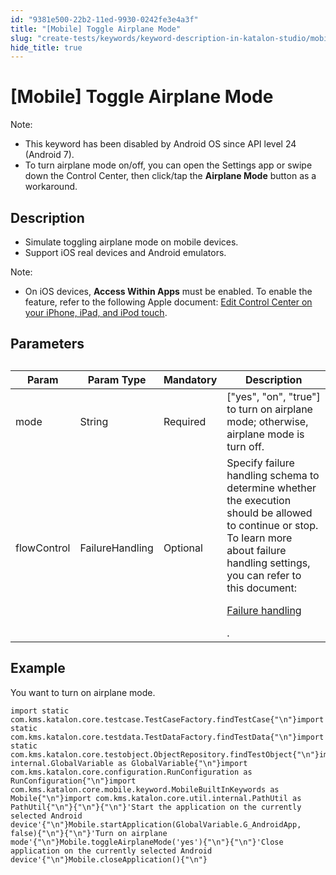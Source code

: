 ```yaml
---
id: "9381e500-22b2-11ed-9930-0242fe3e4a3f"
title: "[Mobile] Toggle Airplane Mode"
slug: "create-tests/keywords/keyword-description-in-katalon-studio/mobile-keywords/mobile-toggle-airplane-mode"
hide_title: true
---
```


# <a id="id_0" class="anchor_top_offset"/><a id="ariaid-title1" class="anchor_top_offset"/>[Mobile] Toggle Airplane Mode

<div xmlns="http://www.w3.org/1999/xhtml" className="p"><div className="note note note_note"><span className="note__title">Note:</span> <ul className="ul"><li className="li">This keyword has been disabled by Android OS since API level 24 (Android 7).</li><li className="li">To turn airplane mode on/off, you can open the Settings app or swipe down the Control Center, then click/tap the <strong className="ph b">Airplane Mode</strong> button as a workaround.</li></ul></div></div>

## <a id="id_0__id_1" class="anchor_top_offset"/>Description  

              
<div xmlns="http://www.w3.org/1999/xhtml" className="p"><ul className="ul"><li className="li">Simulate toggling airplane mode on mobile devices.</li><li className="li">Support iOS real devices and Android emulators.</li></ul><div className="note note note_note"><span className="note__title">Note:</span> <ul className="ul"><li className="li">On iOS devices, <strong className="ph b">Access Within Apps</strong> must be enabled. To enable the feature, refer to the following Apple document: <a className="xref j-external-link" href="https://support.apple.com/en-us/HT211812" target="_blank">Edit Control Center on your iPhone, iPad, and iPod touch</a>.</li></ul></div></div>
      

## <a id="id_0__id_2" class="anchor_top_offset"/> Parameters  

              
<table xmlns="http://www.w3.org/1999/xhtml" className="table anchor_top_offset" id="id_0__ea46a965-cfe4-44a1-98fb-8bbf97bf6bae"><caption /><colgroup><col /><col /><col /><col /></colgroup><thead className="thead"><tr className><th className="entry anchor_top_offset" id="id_0__ea46a965-cfe4-44a1-98fb-8bbf97bf6bae__entry__1">Param</th><th className="entry anchor_top_offset" id="id_0__ea46a965-cfe4-44a1-98fb-8bbf97bf6bae__entry__2">Param Type</th><th className="entry anchor_top_offset" id="id_0__ea46a965-cfe4-44a1-98fb-8bbf97bf6bae__entry__3">Mandatory</th><th className="entry anchor_top_offset" id="id_0__ea46a965-cfe4-44a1-98fb-8bbf97bf6bae__entry__4">Description</th></tr></thead><tbody className="tbody"><tr className><td className="entry" headers="id_0__ea46a965-cfe4-44a1-98fb-8bbf97bf6bae__entry__1 id_0__ea46a965-cfe4-44a1-98fb-8bbf97bf6bae__entry__2 id_0__ea46a965-cfe4-44a1-98fb-8bbf97bf6bae__entry__3 id_0__ea46a965-cfe4-44a1-98fb-8bbf97bf6bae__entry__4 ">mode</td><td className="entry" headers="id_0__ea46a965-cfe4-44a1-98fb-8bbf97bf6bae__entry__1 id_0__ea46a965-cfe4-44a1-98fb-8bbf97bf6bae__entry__2 id_0__ea46a965-cfe4-44a1-98fb-8bbf97bf6bae__entry__3 id_0__ea46a965-cfe4-44a1-98fb-8bbf97bf6bae__entry__4 ">String</td><td className="entry" headers="id_0__ea46a965-cfe4-44a1-98fb-8bbf97bf6bae__entry__1 id_0__ea46a965-cfe4-44a1-98fb-8bbf97bf6bae__entry__2 id_0__ea46a965-cfe4-44a1-98fb-8bbf97bf6bae__entry__3 id_0__ea46a965-cfe4-44a1-98fb-8bbf97bf6bae__entry__4 ">Required</td><td className="entry" headers="id_0__ea46a965-cfe4-44a1-98fb-8bbf97bf6bae__entry__1 id_0__ea46a965-cfe4-44a1-98fb-8bbf97bf6bae__entry__2 id_0__ea46a965-cfe4-44a1-98fb-8bbf97bf6bae__entry__3 id_0__ea46a965-cfe4-44a1-98fb-8bbf97bf6bae__entry__4 ">["yes", "on", "true"] to turn on airplane mode; otherwise,         airplane mode is turn off.</td></tr><tr className><td className="entry" headers="id_0__ea46a965-cfe4-44a1-98fb-8bbf97bf6bae__entry__1 id_0__ea46a965-cfe4-44a1-98fb-8bbf97bf6bae__entry__2 id_0__ea46a965-cfe4-44a1-98fb-8bbf97bf6bae__entry__3 id_0__ea46a965-cfe4-44a1-98fb-8bbf97bf6bae__entry__4 ">flowControl</td><td className="entry" headers="id_0__ea46a965-cfe4-44a1-98fb-8bbf97bf6bae__entry__1 id_0__ea46a965-cfe4-44a1-98fb-8bbf97bf6bae__entry__2 id_0__ea46a965-cfe4-44a1-98fb-8bbf97bf6bae__entry__3 id_0__ea46a965-cfe4-44a1-98fb-8bbf97bf6bae__entry__4 ">FailureHandling</td><td className="entry" headers="id_0__ea46a965-cfe4-44a1-98fb-8bbf97bf6bae__entry__1 id_0__ea46a965-cfe4-44a1-98fb-8bbf97bf6bae__entry__2 id_0__ea46a965-cfe4-44a1-98fb-8bbf97bf6bae__entry__3 id_0__ea46a965-cfe4-44a1-98fb-8bbf97bf6bae__entry__4 ">Optional</td><td className="entry" headers="id_0__ea46a965-cfe4-44a1-98fb-8bbf97bf6bae__entry__1 id_0__ea46a965-cfe4-44a1-98fb-8bbf97bf6bae__entry__2 id_0__ea46a965-cfe4-44a1-98fb-8bbf97bf6bae__entry__3 id_0__ea46a965-cfe4-44a1-98fb-8bbf97bf6bae__entry__4 ">Specify failure handling schema to determine whether the execution should be allowed to continue or stop. To learn more about failure handling settings, you can refer to this document: <p className="p"><a className="xref" href="/docs/maintain/configure-failure-handling-settings-in-katalon-studio#id_1">Failure handling</a></p>.</td></tr></tbody></table> 
      

## <a id="id_0__id_3" class="anchor_top_offset"/>Example  

              
<p xmlns="http://www.w3.org/1999/xhtml" className="p">You want to turn on airplane mode.</p> 
              
<pre xmlns="http://www.w3.org/1999/xhtml" className="pre codeblock"><code>import static com.kms.katalon.core.testcase.TestCaseFactory.findTestCase{"\n"}import static com.kms.katalon.core.testdata.TestDataFactory.findTestData{"\n"}import static com.kms.katalon.core.testobject.ObjectRepository.findTestObject{"\n"}import internal.GlobalVariable as GlobalVariable{"\n"}import com.kms.katalon.core.configuration.RunConfiguration as RunConfiguration{"\n"}import com.kms.katalon.core.mobile.keyword.MobileBuiltInKeywords as Mobile{"\n"}import com.kms.katalon.core.util.internal.PathUtil as PathUtil{"\n"}{"\n"}{"\n"}'Start the application on the currently selected Android device'{"\n"}Mobile.startApplication(GlobalVariable.G_AndroidApp, false){"\n"}{"\n"}'Turn on airplane mode'{"\n"}Mobile.toggleAirplaneMode('yes'){"\n"}{"\n"}'Close application on the currently selected Android device'{"\n"}Mobile.closeApplication(){"\n"}</code></pre> 
            
